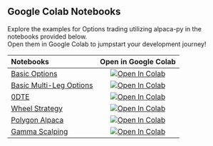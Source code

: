 ## Google Colab Notebooks

Explore the examples for Options trading utilizing alpaca-py in the notebooks provided below.  
Open them in Google Colab to jumpstart your development journey!

| Notebooks                                       |                                                                                    Open in Google Colab                                                                                    |
|:------------------------------------------------|:------------------------------------------------------------------------------------------------------------------------------------------------------------------------------------------:|
| [Basic Options](options/options-trading-basic.ipynb)          | [![Open In Colab](https://colab.research.google.com/assets/colab-badge.svg)](https://colab.research.google.com/github/alpacahq/alpaca-py/blob/master/examples/options/options-trading-basic.ipynb) |
| [Basic Multi-Leg Options](options/options-trading-mleg.ipynb) | [![Open In Colab](https://colab.research.google.com/assets/colab-badge.svg)](https://colab.research.google.com/github/alpacahq/alpaca-py/blob/master/examples/options/options-trading-mleg.ipynb)  |
| [0DTE](options/options-zero-dte.ipynb)                        | [![Open In Colab](https://colab.research.google.com/assets/colab-badge.svg)](https://colab.research.google.com/github/alpacahq/alpaca-py/blob/master/examples/options/options-zero-dte.ipynb)      |
| [Wheel Strategy](options/options-wheel-strategy.ipynb)        | [![Open In Colab](https://colab.research.google.com/assets/colab-badge.svg)](https://colab.research.google.com/github/alpacahq/alpaca-py/blob/master/examples/options/options-wheel-strategy.ipynb)|
| [Polygon Alpaca](options/options-polygon-alpaca.ipynb)        | [![Open In Colab](https://colab.research.google.com/assets/colab-badge.svg)](https://colab.research.google.com/github/alpacahq/alpaca-py/blob/master/examples/options/options-polygon-alpaca.ipynb)|
| [Gamma Scalping](options/options-gamma-scalping.ipynb)        | [![Open In Colab](https://colab.research.google.com/assets/colab-badge.svg)](https://colab.research.google.com/github/alpacahq/alpaca-py/blob/master/examples/options/options-gamma-scalping.ipynb)|